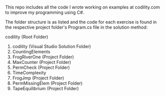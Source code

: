 This repo includes all the code I wrote working on examples at codility.com to improve my programming using C#.

The folder structure is as listed and the code for each exercise is found in the respective project folder's Program.cs file in the solution method:

codility (Root Folder)

1. codility (Visual Studio Solution Folder)
2. CountingElements
 1.  FrogRiverOne (Project Folder)
 2.  MaxCounter (Project Folder)
 3.  PermCheck (Project Folder) 
3. TimeComplexity
 1.  FrogJmp (Project Folder)
 2.  PermMissingElem (Project Folder)
 3.  TapeEquilibrium (Project Folder) 
